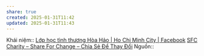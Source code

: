 ```yaml
---
share: true
created: 2025-01-31T11:42
updated: 2025-01-31T11:43
---
```

Khái niệm:: 
[Lớp học tình thương Hòa Hảo \| Ho Chi Minh City \| Facebook](https://www.facebook.com/lophoctinhthuonghoahao/?locale=vi_VN)
[SFC Charity – Share For Change – Chia Sẻ Để Thay Đổi](https://sfccharity.com/)
Nguồn:: 

